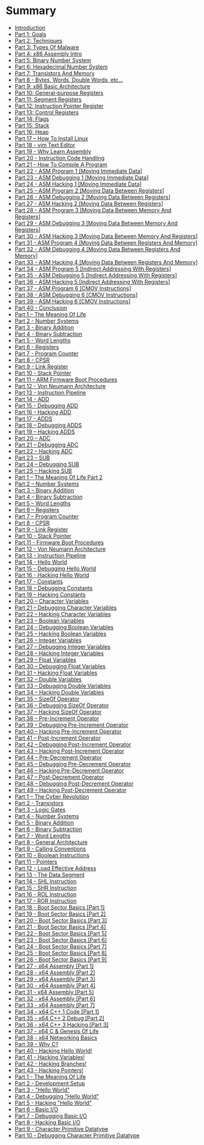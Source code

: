# Summary

* [Introduction](README.md)
* [Part 1: Goals](pages/part-1-goals.md)
* [Part 2: Techniques](pages/part-2-techniques.md)
* [Part 3: Types Of Malware](pages/part-3-types-of-malware.md)
* [Part 4: x86 Assembly Intro](pages/part-4-x86-assembly-intro.md)
* [Part 5: Binary Number System](pages/part-5-binary-number-system.md)
* [Part 6: Hexadecimal Number System](pages/part-6-hexadecimal-number-system.md)
* [Part 7: Transistors And Memory](pages/part-7-transistors-and-memory.md)
* [Part 8 - Bytes, Words, Double Words, etc...](pages/part-8-bytes-words-double-words-etc.md)
* [Part 9: x86 Basic Architecture](pages/part-9-x86-basic-architecture.md)
* [Part 10: General-purpose Registers](pages/part-10-general-purpose-registers.md)
* [Part 11: Segment Registers](pages/part-11-segment-registers.md)
* [Part 12: Instruction Pointer Register](pages/part-12-instruction-pointer-register.md)
* [Part 13: Control Registers](pages/part-13-control-registers.md)
* [Part 14: Flags](pages/part-14-flags.md)
* [Part 15: Stack](pages/part-15-stack.md)
* [Part 16: Heap](pages/part-16-heap.md)
* [Part 17 – How To Install Linux](pages/part-17-how-to-install-linux.md)
* [Part 18 - vim Text Editor](pages/part-18-vim-text-editor.md)
* [Part 19 - Why Learn Assembly](pages/part-19-why-learn-assembly.md)
* [Part 20 - Instruction Code Handling](pages/part-20-instruction-code-handling.md)
* [Part 21 - How To Compile A Program](pages/part-21-how-to-compile-a-program.md)
* [Part 22 - ASM Program 1 [Moving Immediate Data]](pages/part-22-asm-program-1-moving-immediate-data.md)
* [Part 23 - ASM Debugging 1 [Moving Immediate Data]](pages/part-23-asm-debugging-1-moving-immediate-data.md)
* [Part 24 - ASM Hacking 1 [Moving Immediate Data]](pages/part-24-asm-hacking-1-moving-immediate-data.md)
* [Part 25 - ASM Program 2 [Moving Data Between Registers]](pages/part-25-asm-program-2-moving-data-between-registers.md)
* [Part 26 - ASM Debugging 2 [Moving Data Between Registers]](pages/part-26-asm-debugging-2-moving-data-between-registers.md)
* [Part 27 - ASM Hacking 2 [Moving Data Between Registers]](pages/part-27-asm-hacking-2-moving-data-between-registers.md)
* [Part 28 - ASM Program 3 [Moving Data Between Memory And Registers]](pages/part-28-asm-program-3-moving-data-between-memory-and-registers.md)
* [Part 29 - ASM Debugging 3 [Moving Data Between Memory And Registers]](pages/part-29-asm-debugging-3-moving-data-between-memory-and-registers.md)
* [Part 30 - ASM Hacking 3 [Moving Data Between Memory And Registers]](pages/part-30-asm-hacking-3-moving-data-between-memory-and-registers.md)
* [Part 31 - ASM Program 4 [Moving Data Between Registers And Memory]](pages/part-31-asm-program-4-moving-data-between-registers-and-memory.md)
* [Part 32 - ASM Debugging 4 [Moving Data Between Registers And Memory]](pages/part-32-asm-debugging-4-moving-data-between-registers-and-memory.md)
* [Part 33 - ASM Hacking 4 [Moving Data Between Registers And Memory]](pages/part-33-asm-hacking-4-moving-data-between-registers-and-memory.md)
* [Part 34 - ASM Program 5 [Indirect Addressing With Registers]](pages/part-34-asm-program-5-indirect-addressing-with-registers.md)
* [Part 35 - ASM Debugging 5 [Indirect Addressing With Registers]](pages/part-35-asm-debugging-5-indirect-addressing-with-registers.md)
* [Part 36 - ASM Hacking 5 [Indirect Addressing With Registers]](pages/part-36-asm-hacking-5-indirect-addressing-with-registers.md)
* [Part 37 - ASM Program 6 [CMOV Instructions]](pages/part-37-asm-program-6-cmov-instructions.md)
* [Part 38 - ASM Debugging 6 [CMOV Instructions]](pages/part-38-asm-debugging-6-cmov-instructions.md)
* [Part 39 - ASM Hacking 6 [CMOV Instructions]](pages/part-39-asm-hacking-6-cmov-instructions.md)
* [Part 40 - Conclusion](pages/part-40-conclusion.md)
* [Part 1 – The Meaning Of Life](pages/part-1-the-meaning-of-life.md)
* [Part 2 - Number Systems](pages/part-2-number-systems.md)
* [Part 3 - Binary Addition](pages/part-3-binary-addition.md)
* [Part 4 - Binary Subtraction](pages/part-4-binary-subtraction.md)
* [Part 5 - Word Lengths](pages/part-5-word-lengths.md)
* [Part 6 - Registers](pages/part-6-registers.md)
* [Part 7 - Program Counter](pages/part-7-program-counter.md)
* [Part 8 - CPSR](pages/part-8-cpsr.md)
* [Part 9 - Link Register](pages/part-9-link-register.md)
* [Part 10 - Stack Pointer](pages/part-10-stack-pointer.md)
* [Part 11 - ARM Firmware Boot Procedures](pages/part-11-arm-firmware-boot-procedures.md)
* [Part 12 - Von Neumann Architecture](pages/part-12-von-neumann-architecture.md)
* [Part 13 - Instruction Pipeline](pages/part-13-instruction-pipeline.md)
* [Part 14 - ADD](pages/part-14-add.md)
* [Part 15 - Debugging ADD](pages/part-15-debugging-add.md)
* [Part 16 - Hacking ADD](pages/part-16-hacking-add.md)
* [Part 17 - ADDS](pages/part-17-adds.md)
* [Part 18 – Debugging ADDS](pages/part-18-debugging-adds.md)
* [Part 19 – Hacking ADDS](pages/part-19-hacking-adds.md)
* [Part 20 – ADC](pages/part-20-adc.md)
* [Part 21 – Debugging ADC](pages/part-21-debugging-adc.md)
* [Part 22 – Hacking ADC](pages/part-22-hacking-adc.md)
* [Part 23 – SUB](pages/part-23-sub.md)
* [Part 24 – Debugging SUB](pages/part-24-debugging-sub.md)
* [Part 25 – Hacking SUB](pages/part-25-hacking-sub.md)
* [Part 1 – The Meaning Of Life Part 2](pages/part-1-the-meaning-of-life-part-2.md)
* [Part 2 – Number Systems](pages/part-2-number-systems.md)
* [Part 3 – Binary Addition](pages/part-3-binary-addition.md)
* [Part 4 – Binary Subtraction](pages/part-4-binary-subtraction.md)
* [Part 5 – Word Lengths](pages/part-5-word-lengths.md)
* [Part 6 – Registers](pages/part-6-registers.md)
* [Part 7 – Program Counter](pages/part-7-program-counter.md)
* [Part 8 - CPSR](pages/part-8-cpsr.md)
* [Part 9 - Link Register](pages/part-9-link-register.md)
* [Part 10 - Stack Pointer](pages/part-10-stack-pointer.md)
* [Part 11 - Firmware Boot Procedures](pages/part-11-firmware-boot-procedures.md)
* [Part 12 - Von Neumann Architecture](pages/part-12-von-neumann-architecture.md)
* [Part 13 - Instruction Pipeline](pages/part-13-instruction-pipeline.md)
* [Part 14 - Hello World](pages/part-14-hello-world.md)
* [Part 15 - Debugging Hello World](pages/part-15-debugging-hello-world.md)
* [Part 16 - Hacking Hello World](pages/part-16-hacking-hello-world.md)
* [Part 17 - Constants](pages/part-17-constants.md)
* [Part 18 – Debugging Constants](pages/part-18-debugging-constants.md)
* [Part 19 – Hacking Constants](pages/part-19-hacking-constants.md)
* [Part 20 – Character Variables](pages/part-20-character-variables.md)
* [Part 21 – Debugging Character Variables](pages/part-21-debugging-character-variables.md)
* [Part 22 – Hacking Character Variables](pages/part-22-hacking-character-variables.md)
* [Part 23 – Boolean Variables](pages/part-23-boolean-variables.md)
* [Part 24 – Debugging Boolean Variables](pages/part-24-debugging-boolean-variables.md)
* [Part 25 – Hacking Boolean Variables](pages/part-25-hacking-boolean-variables.md)
* [Part 26 – Integer Variables](pages/part-26-integer-variables.md)
* [Part 27 – Debugging Integer Variables](pages/part-27-debugging-integer-variables.md)
* [Part 28 – Hacking Integer Variables](pages/part-28-hacking-integer-variables.md)
* [Part 29 – Float Variables](pages/part-29-float-variables.md)
* [Part 30 – Debugging Float Variables](pages/part-30-debugging-float-variables.md)
* [Part 31 – Hacking Float Variables](pages/part-31-hacking-float-variables.md)
* [Part 32 – Double Variables](pages/part-32-double-variables.md)
* [Part 33 – Debugging Double Variables](pages/part-33-debugging-double-variables.md)
* [Part 34 – Hacking Double Variables](pages/part-34-hacking-double-variables.md)
* [Part 35 – SizeOf Operator](pages/part-35-sizeof-operator.md)
* [Part 36 – Debugging SizeOf Operator](pages/part-36-debugging-sizeof-operator.md)
* [Part 37 – Hacking SizeOf Operator](pages/part-37-hacking-sizeof-operator.md)
* [Part 38 – Pre-Increment Operator](pages/part-38-pre-increment-operator.md)
* [Part 39 – Debugging Pre-Increment Operator](pages/part-39-debugging-pre-increment-operator.md)
* [Part 40 – Hacking Pre-Increment Operator](pages/part-40-hacking-pre-increment-operator.md)
* [Part 41 – Post-Increment Operator](pages/part-41-post-increment-operator.md)
* [Part 42 – Debugging Post-Increment Operator](pages/part-42-debugging-post-increment-operator.md)
* [Part 43 – Hacking Post-Increment Operator](pages/part-43-hacking-post-increment-operator.md)
* [Part 44 – Pre-Decrement Operator](pages/part-44-pre-decrement-operator.md)
* [Part 45 – Debugging Pre-Decrement Operator](pages/part-45-debugging-pre-decrement-operator.md)
* [Part 46 – Hacking Pre-Decrement Operator](pages/part-46-hacking-pre-decrement-operator.md)
* [Part 47 – Post-Decrement Operator](pages/part-47-post-decrement-operator.md)
* [Part 48 – Debugging Post-Decrement Operator](pages/part-48-debugging-post-decrement-operator.md)
* [Part 49 – Hacking Post-Decrement Operator](pages/part-49-hacking-post-decrement-operator.md)
* [Part 1 – The Cyber Revolution](pages/part-1-the-cyber-revolution.md)
* [Part 2 - Transistors](pages/part-2-transistors.md)
* [Part 3 - Logic Gates](pages/part-3-logic-gates.md)
* [Part 4 - Number Systems](pages/part-4-number-systems.md)
* [Part 5 - Binary Addition](pages/part-5-binary-addition.md)
* [Part 6 - Binary Subtraction](pages/part-6-binary-subtraction.md)
* [Part 7 - Word Lengths](pages/part-7-word-lengths.md)
* [Part 8 - General Architecture](pages/part-8-general-architecture.md)
* [Part 9 - Calling Conventions](pages/part-9-calling-conventions.md)
* [Part 10 - Boolean Instructions](pages/part-10-boolean-instructions.md)
* [Part 11 - Pointers](pages/part-11-pointers.md)
* [Part 12 - Load Effective Address](pages/part-12-load-effective-address.md)
* [Part 13 - The Data Segment](pages/part-13-the-data-segment.md)
* [Part 14 - SHL Instruction](pages/part-14-shl-instruction.md)
* [Part 15 - SHR Instruction](pages/part-15-shr-instruction.md)
* [Part 16 - ROL Instruction](pages/part-16-rol-instruction.md)
* [Part 17 - ROR Instruction](pages/part-17-ror-instruction.md)
* [Part 18 - Boot Sector Basics [Part 1]](pages/part-18-boot-sector-basics-part-1.md)
* [Part 19 - Boot Sector Basics [Part 2]](pages/part-19-boot-sector-basics-part-2.md)
* [Part 20 - Boot Sector Basics [Part 3]](pages/part-20-boot-sector-basics-part-3.md)
* [Part 21 - Boot Sector Basics [Part 4]](pages/part-21-boot-sector-basics-part-4.md)
* [Part 22 - Boot Sector Basics [Part 5]](pages/part-22-boot-sector-basics-part-5.md)
* [Part 23 - Boot Sector Basics [Part 6]](pages/part-23-boot-sector-basics-part-6.md)
* [Part 24 - Boot Sector Basics [Part 7]](pages/part-24-boot-sector-basics-part-7.md)
* [Part 25 - Boot Sector Basics [Part 8]](pages/part-25-boot-sector-basics-part-8.md)
* [Part 26 - Boot Sector Basics [Part 9]](pages/part-26-boot-sector-basics-part-9.md)
* [Part 27 - x64 Assembly [Part 1]](pages/part-27-x64-assembly-part-1.md)
* [Part 28 - x64 Assembly [Part 2]](pages/part-28-x64-assembly-part-2.md)
* [Part 29 - x64 Assembly [Part 3]](pages/part-29-x64-assembly-part-3.md)
* [Part 30 - x64 Assembly [Part 4]](pages/part-30-x64-assembly-part-4.md)
* [Part 31 - x64 Assembly [Part 5]](pages/part-31-x64-assembly-part-5.md)
* [Part 32 - x64 Assembly [Part 6]](pages/part-32-x64-assembly-part-6.md)
* [Part 33 - x64 Assembly [Part 7]](pages/part-33-x64-assembly-part-7.md)
* [Part 34 - x64 C++ 1 Code [Part 1]](pages/part-34-x64-c++-1-code-part-1.md)
* [Part 35 - x64 C++ 2 Debug [Part 2]](pages/part-35-x64-c++-2-debug-part-2.md)
* [Part 36 - x64 C++ 3 Hacking [Part 3]](pages/part-36-x64-c++-3-hacking-part-3.md)
* [Part 37 - x64 C &amp; Genesis Of Life](pages/part-37-x64-c-&amp;-genesis-of-life.md)
* [Part 38 - x64 Networking Basics](pages/part-38-x64-networking-basics.md)
* [Part 39 - Why C?](pages/part-39-why-c?.md)
* [Part 40 - Hacking Hello World!](pages/part-40-hacking-hello-world!.md)
* [Part 41 - Hacking Variables!](pages/part-41-hacking-variables!.md)
* [Part 42 - Hacking Branches!](pages/part-42-hacking-branches!.md)
* [Part 43 - Hacking Pointers!](pages/part-43-hacking-pointers!.md)
* [Part 1 - The Meaning Of Life](pages/part-1-the-meaning-of-life.md)
* [Part 2 - Development Setup](pages/part-2-development-setup.md)
* [Part 3 - "Hello World"](pages/part-3-"hello-world".md)
* [Part 4 - Debugging "Hello World"](pages/part-4-debugging-"hello-world".md)
* [Part 5 - Hacking "Hello World"](pages/part-5-hacking-"hello-world".md)
* [Part 6 - Basic I/O](pages/part-6-basic-io.md)
* [Part 7 - Debugging Basic I/O](pages/part-7-debugging-basic-io.md)
* [Part 8 - Hacking Basic I/O](pages/part-8-hacking-basic-io.md)
* [Part 9 - Character Primitive Datatype](pages/part-9-character-primitive-datatype.md)
* [Part 10 - Debugging Character Primitive Datatype](pages/part-10-debugging-character-primitive-datatype.md)
